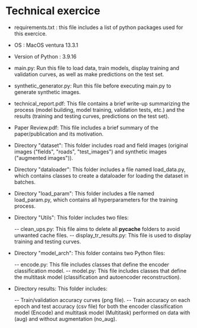 # Technical exercice
- requirements.txt : this file includes a list of python packages used for this exercice.
- OS : MacOS ventura 13.3.1
- Version of Python : 3.9.16 

- main.py: Run this file to load data, train models, display training and validation curves, as well as make predictions on the test set.

- synthetic_generator.py: Run this file before executing main.py to generate synthetic images.

- technical_report.pdf: This file contains a brief write-up summarizing the process (model building, model training, validation tests, etc.) and the results (training and testing curves, predictions on the test set).

- Paper Review.pdf: This file includes a brief summary of the paper/publication and its motivation.

- Directory "dataset": This folder includes road and field images (original images ("fields", "roads", "test_images") and synthetic images ("augmented images")).

- Directory "dataloader": This folder includes a file named load_data.py, which contains classes to create a dataloader for loading the dataset in batches.

- Directory "load_param": This folder includes a file named load_param.py, which contains all hyperparameters for the training process.

- Directory "Utils": This folder includes two files:

  -- clean_ups.py: This file aims to delete all __pycache__ folders to avoid unwanted cache files.
  -- display_tr_results.py: This file is used to display training and testing curves.

- Directory "model_arch": This folder contains two Python files:

  -- encode.py: This file includes classes that define the encoder classification model.
  -- model.py: This file includes classes that define the multitask model (classification and autoencoder reconstruction).
- Directory results: This folder includes:

  -- Train/validation accuracy curves (png file).
  -- Train accuracy on each epoch and test accuracy (csv file) for both the encoder classification model (Encode) and multitask model (Multitask) performed on data with (aug) and without augmentation (no_aug).

